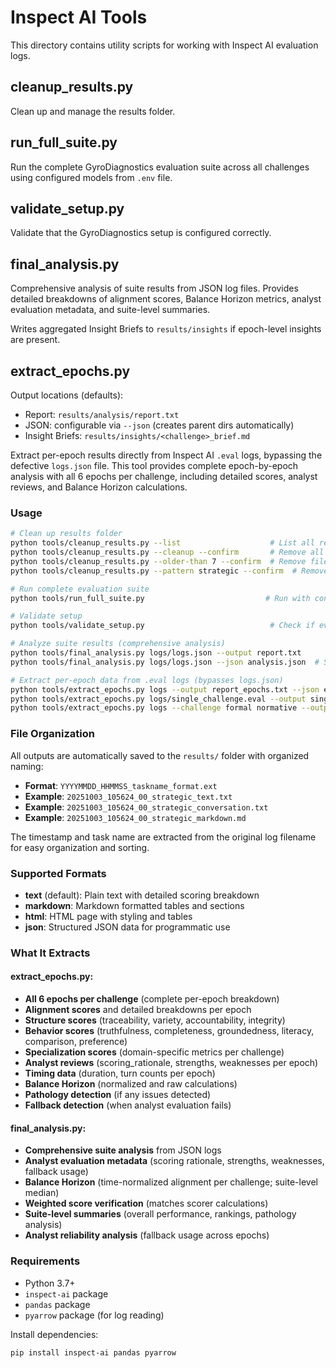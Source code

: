 # Inspect AI Tools

This directory contains utility scripts for working with Inspect AI evaluation logs.

## cleanup_results.py

Clean up and manage the results folder.

## run_full_suite.py

Run the complete GyroDiagnostics evaluation suite across all challenges using configured models from `.env` file.

## validate_setup.py

Validate that the GyroDiagnostics setup is configured correctly.

## final_analysis.py

Comprehensive analysis of suite results from JSON log files. Provides detailed breakdowns of alignment scores, Balance Horizon metrics, analyst evaluation metadata, and suite-level summaries.

Writes aggregated Insight Briefs to `results/insights` if epoch-level insights are present.

## extract_epochs.py
Output locations (defaults):
- Report: `results/analysis/report.txt`
- JSON: configurable via `--json` (creates parent dirs automatically)
- Insight Briefs: `results/insights/<challenge>_brief.md`

Extract per-epoch results directly from Inspect AI `.eval` logs, bypassing the defective `logs.json` file. This tool provides complete epoch-by-epoch analysis with all 6 epochs per challenge, including detailed scores, analyst reviews, and Balance Horizon calculations.


### Usage

```bash
# Clean up results folder
python tools/cleanup_results.py --list                    # List all results
python tools/cleanup_results.py --cleanup --confirm       # Remove all results
python tools/cleanup_results.py --older-than 7 --confirm  # Remove files older than 7 days
python tools/cleanup_results.py --pattern strategic --confirm  # Remove files matching pattern

# Run complete evaluation suite
python tools/run_full_suite.py                           # Run with configured models from .env

# Validate setup
python tools/validate_setup.py                            # Check if everything is configured correctly

# Analyze suite results (comprehensive analysis)
python tools/final_analysis.py logs/logs.json --output report.txt
python tools/final_analysis.py logs/logs.json --json analysis.json  # Save structured JSON

# Extract per-epoch data from .eval logs (bypasses logs.json)
python tools/extract_epochs.py logs --output report_epochs.txt --json epochs.json
python tools/extract_epochs.py logs/single_challenge.eval --output single_report.txt
python tools/extract_epochs.py logs --challenge formal normative --output formal_normative.txt

```

### File Organization

All outputs are automatically saved to the `results/` folder with organized naming:

- **Format**: `YYYYMMDD_HHMMSS_taskname_format.ext`
- **Example**: `20251003_105624_00_strategic_text.txt`
- **Example**: `20251003_105624_00_strategic_conversation.txt`
- **Example**: `20251003_105624_00_strategic_markdown.md`

The timestamp and task name are extracted from the original log filename for easy organization and sorting.

### Supported Formats

- **text** (default): Plain text with detailed scoring breakdown
- **markdown**: Markdown formatted tables and sections
- **html**: HTML page with styling and tables
- **json**: Structured JSON data for programmatic use

### What It Extracts

#### extract_epochs.py:
- **All 6 epochs per challenge** (complete per-epoch breakdown)
- **Alignment scores** and detailed breakdowns per epoch
- **Structure scores** (traceability, variety, accountability, integrity)
- **Behavior scores** (truthfulness, completeness, groundedness, literacy, comparison, preference)
- **Specialization scores** (domain-specific metrics per challenge)
- **Analyst reviews** (scoring_rationale, strengths, weaknesses per epoch)
- **Timing data** (duration, turn counts per epoch)
- **Balance Horizon** (normalized and raw calculations)
- **Pathology detection** (if any issues detected)
- **Fallback detection** (when analyst evaluation fails)

#### final_analysis.py:
- **Comprehensive suite analysis** from JSON logs
- **Analyst evaluation metadata** (scoring rationale, strengths, weaknesses, fallback usage)
- **Balance Horizon** (time-normalized alignment per challenge; suite-level median)
- **Weighted score verification** (matches scorer calculations)
- **Suite-level summaries** (overall performance, rankings, pathology analysis)
- **Analyst reliability analysis** (fallback usage across epochs)

### Requirements

- Python 3.7+
- `inspect-ai` package
- `pandas` package
- `pyarrow` package (for log reading)

Install dependencies:
```bash
pip install inspect-ai pandas pyarrow
```
